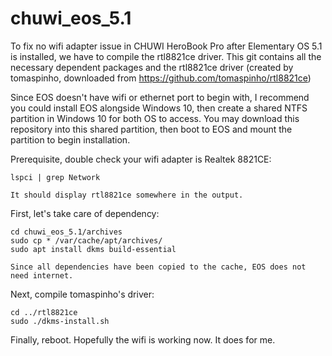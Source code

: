 # chuwi_eos_5.1

To fix no wifi adapter issue in CHUWI HeroBook Pro after Elementary OS 5.1 is
installed, we have to compile the rtl8821ce driver.
This git contains all the necessary dependent packages and the rtl8821ce driver
(created by tomaspinho, downloaded from https://github.com/tomaspinho/rtl8821ce)

Since EOS doesn't have wifi or ethernet port to begin with, I recommend you could
install EOS alongside Windows 10, then create a shared NTFS partition in Windows 10
for both OS to access. You may download this repository into this shared partition,
then boot to EOS and mount the partition to begin installation.

Prerequisite, double check your wifi adapter is Realtek 8821CE:

    lspci | grep Network

    It should display rtl8821ce somewhere in the output.

First, let's take care of dependency:

    cd chuwi_eos_5.1/archives
    sudo cp * /var/cache/apt/archives/
    sudo apt install dkms build-essential         

    Since all dependencies have been copied to the cache, EOS does not need internet.

Next, compile tomaspinho's driver:
 
    cd ../rtl8821ce
    sudo ./dkms-install.sh

Finally, reboot.  Hopefully the wifi is working now.  It does for me.
    
